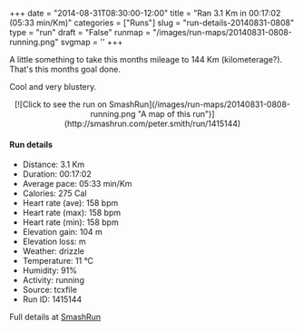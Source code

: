 +++
date = "2014-08-31T08:30:00-12:00"
title = "Ran 3.1 Km in 00:17:02 (05:33 min/Km)"
categories = ["Runs"]
slug = "run-details-20140831-0808"
type = "run"
draft = "False"
runmap = "/images/run-maps/20140831-0808-running.png"
svgmap = '<polyline points="0 55, 6 45, 19 48, 28 40, 35 26, 56 41, 65 45, 72 44, 91 50, 100 74, 98 65, 91 50, 62 42, 41 29, 34 26, 26 36, 20 48, 5 46">'
+++

A little something to take this months mileage to 144 Km (kilometerage?). That's this months goal done. 

Cool and very blustery. 



<!--more-->

<center>
[![Click to see the run on SmashRun](/images/run-maps/20140831-0808-running.png "A map of this run")](http://smashrun.com/peter.smith/run/1415144)
</center>

#### Run details

* Distance: 3.1 Km
* Duration: 00:17:02
* Average pace: 05:33 min/Km
* Calories: 275 Cal
* Heart rate (ave): 158 bpm
* Heart rate (max): 158 bpm
* Heart rate (min): 158 bpm
* Elevation gain: 104 m
* Elevation loss:  m
* Weather: drizzle
* Temperature: 11 &deg;C
* Humidity: 91%
* Activity: running
* Source: tcxfile
* Run ID: 1415144

Full details at [SmashRun](http://smashrun.com/peter.smith/run/1415144)